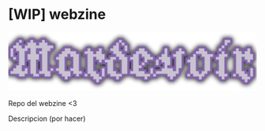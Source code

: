 # [WIP] webzine
![mardevoir](main/assets/mardevoir-titulo.png)

Repo del webzine &lt;3

Descripcion (por hacer)
